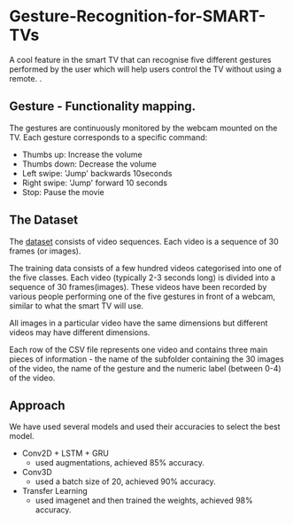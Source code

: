 # Gesture-Recognition-for-SMART-TVs
A cool feature in the smart TV that can recognise five different gestures performed by the user which will help users control the TV without using a remote.  .

## Gesture - Functionality mapping.
The gestures are continuously monitored by the webcam mounted on the TV. Each gesture corresponds to a specific command:

 - Thumbs up:  Increase the volume
 - Thumbs down: Decrease the volume
 - Left swipe: 'Jump' backwards 10seconds
 - Right swipe: 'Jump' forward 10 seconds  
 - Stop: Pause the movie
 
## The Dataset  

The [dataset](https://drive.google.com/uc?id=1ehyrYBQ5rbQQe6yL4XbLWe3FMvuVUGiL) consists of video sequences. Each video is a sequence of 30 frames (or images).  

The training data consists of a few hundred videos categorised into one of the five classes. Each video (typically 2-3 seconds long) is divided into a sequence of 30 frames(images). These videos have been recorded by various people performing one of the five gestures in front of a webcam, similar to what the smart TV will use.  

All images in a particular video have the same dimensions but different videos may have different dimensions.

Each row of the CSV file represents one video and contains three main pieces of information - the name of the subfolder containing the 30 images of the video, the name of the gesture and the numeric label (between 0-4) of the video. 

## Approach

We have used several models and used their accuracies to select the best model. 
- Conv2D + LSTM + GRU
  - used augmentations, achieved 85% accuracy.
- Conv3D
  - used a batch size of 20, achieved 90% accuracy.
- Transfer Learning
  - used imagenet and then trained the weights, achieved 98% accuracy.

## 
